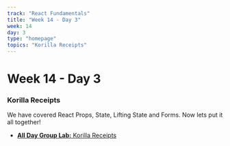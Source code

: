 ```yaml
---
track: "React Fundamentals"
title: "Week 14 - Day 3"
week: 14
day: 3
type: "homepage"
topics: "Korilla Receipts"
---
```


# Week 14 - Day 3

### Korilla Receipts

We have covered React Props, State, Lifting State and Forms. Now lets put it all together!

- [**All Day Group Lab:** Korilla Receipts ](/react-fundamentals/week-14/day-3/labs/korilla-receipts)


